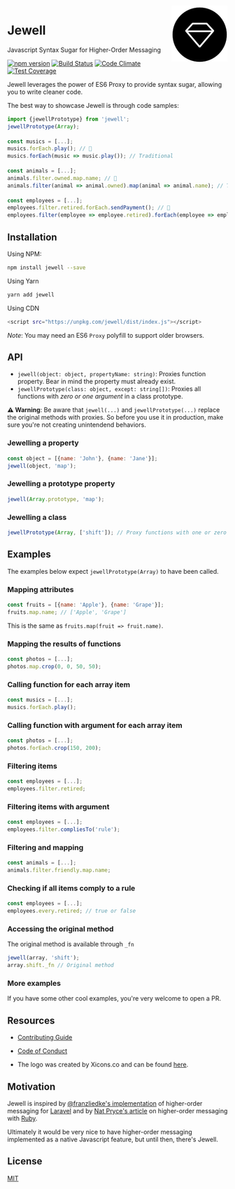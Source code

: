 <img align="right" src ="./assets/logo.png" />

# Jewell

Javascript Syntax Sugar for Higher-Order Messaging

[![npm version](https://img.shields.io/npm/v/jewell.svg)](https://www.npmjs.org/package/jewell)
[![Build Status](https://travis-ci.org/pedsmoreira/jewell.svg?branch=master)](https://travis-ci.org/pedsmoreira/jewell)
[![Code Climate](https://codeclimate.com/github/pedsmoreira/jewell/badges/gpa.svg)](https://codeclimate.com/github/pedsmoreira/jewell)
[![Test Coverage](https://codeclimate.com/github/pedsmoreira/jewell/badges/coverage.svg)](https://codeclimate.com/github/pedsmoreira/jewelle/coverage)

Jewell leverages the power of ES6 Proxy to provide syntax sugar, allowing you to write cleaner code.

The best way to showcase Jewell is through code samples:

```javascript
import {jewellPrototype} from 'jewell';
jewellPrototype(Array);

const musics = [...];
musics.forEach.play(); // 💎
musics.forEach(music => music.play()); // Traditional

const animals = [...];
animals.filter.owned.map.name; // 💎
animals.filter(animal => animal.owned).map(animal => animal.name); // Traditional

const employees = [...];
employees.filter.retired.forEach.sendPayment(); // 💎
employees.filter(employee => employee.retired).forEach(employee => employee.sendPayment()); // Traditional
```

## Installation

Using NPM:

```bash
npm install jewell --save
```

Using Yarn

```bash
yarn add jewell
```

Using CDN

```bash
<script src="https://unpkg.com/jewell/dist/index.js"></script>
```

*Note*: You may need an ES6 `Proxy` polyfill to support older browsers.

## API

- `jewell(object: object, propertyName: string)`: Proxies function property. Bear in mind the property must already exist.
- `jewellPrototype(class: object, except: string[])`: Proxies all functions with *zero or one argument* in a class prototype.  

**⚠ Warning**: Be aware that `jewell(...)` and `jewellPrototype(...)` replace the original methods with proxies.
So before you use it in production, make sure you're not creating unintendend behaviors.

### Jewelling a property

```javascript
const object = [{name: 'John'}, {name: 'Jane'}];
jewell(object, 'map');
```

### Jewelling a prototype property

```javascript
jewell(Array.prototype, 'map');
```

### Jewelling a class

```javascript
jewellPrototype(Array, ['shift']); // Proxy functions with one or zero args except 'shift
```

## Examples

The examples below expect `jewellPrototype(Array)` to have been called.

### Mapping attributes

```javascript
const fruits = [{name: 'Apple'}, {name: 'Grape'}];
fruits.map.name; // ['Apple', 'Grape']
```

This is the same as `fruits.map(fruit => fruit.name)`.

### Mapping the results of functions

```javascript
const photos = [...];
photos.map.crop(0, 0, 50, 50);
```

### Calling function for each array item

```javascript
const musics = [...];
musics.forEach.play();
```

### Calling function with argument for each array item

```javascript
const photos = [...];
photos.forEach.crop(150, 200);
```

### Filtering items

```javascript
const employees = [...];
employees.filter.retired;
```

### Filtering items with argument

```javascript
const employees = [...];
employees.filter.compliesTo('rule');
```

### Filtering and mapping

```javascript
const animals = [...];
animals.filter.friendly.map.name;
```

### Checking if all items comply to a rule

```javascript
const employees = [...];
employees.every.retired; // true or false
```

### Accessing the original method

The original method is available through `_fn`

```javascript
jewell(array, 'shift');
array.shift._fn // Original method
```

### More examples

If you have some other cool examples, you're very welcome to open a PR.

## Resources

- [Contributing Guide](./CONTRIBUTING.md)
- [Code of Conduct](./CODE_OF_CONDUCT.md)

- The logo was created by Xicons.co and can be found [here](https://www.iconfinder.com/icons/2024653/diamond_gem_jewel_premium_value_icon).

## Motivation

Jewell is inspired by [@franzliedke's implementation](https://laravel-news.com/higher-order-messaging)
of higher-order messaging for [Laravel](http://laravel.com)
and by [Nat Pryce's article](http://natpryce.com/articles/000535.html)
on higher-order messaging with [Ruby](https://www.ruby-lang.org).

Ultimately it would be very nice to have higher-order messaging implemented as a native Javascript feature,
but until then, there's Jewell.

## License

[MIT](./LICENSE)
